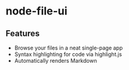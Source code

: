 node-file-ui
===

Features
---

 - Browse your files in a neat single-page app
 - Syntax highlighting for code via highlight.js
 - Automatically renders Markdown

